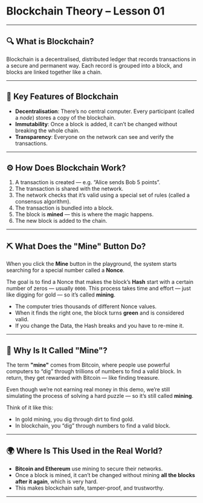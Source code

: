 # Blockchain Theory – Lesson 01

---

## 🔍 What is Blockchain?

Blockchain is a decentralised, distributed ledger that records transactions in a secure and permanent way. Each record is grouped into a block, and blocks are linked together like a chain.

---

## 🔑 Key Features of Blockchain

- **Decentralisation**: There’s no central computer. Every participant (called a *node*) stores a copy of the blockchain.
- **Immutability**: Once a block is added, it can’t be changed without breaking the whole chain.
- **Transparency**: Everyone on the network can see and verify the transactions.

---

## ⚙️ How Does Blockchain Work?

1. A transaction is created — e.g. “Alice sends Bob 5 points”.
2. The transaction is shared with the network.
3. The network checks that it’s valid using a special set of rules (called a consensus algorithm).
4. The transaction is bundled into a block.
5. The block is **mined** — this is where the magic happens.
6. The new block is added to the chain.

---

## ⛏️ What Does the "Mine" Button Do?

When you click the **Mine** button in the playground, the system starts searching for a special number called a **Nonce**.

The goal is to find a Nonce that makes the block’s **Hash** start with a certain number of zeros — usually `0000`. This process takes time and effort — just like digging for gold — so it’s called **mining**.

- The computer tries thousands of different Nonce values.
- When it finds the right one, the block turns **green** and is considered valid.
- If you change the Data, the Hash breaks and you have to re-mine it.

---

## 💬 Why Is It Called "Mine"?

The term **"mine"** comes from Bitcoin, where people use powerful computers to “dig” through trillions of numbers to find a valid block. In return, they get rewarded with Bitcoin — like finding treasure.

Even though we’re not earning real money in this demo, we’re still simulating the process of solving a hard puzzle — so it’s still called **mining**.

Think of it like this:
- In gold mining, you dig through dirt to find gold.
- In blockchain, you “dig” through numbers to find a valid block.

---

## 🌍 Where Is This Used in the Real World?

- **Bitcoin and Ethereum** use mining to secure their networks.
- Once a block is mined, it can’t be changed without mining **all the blocks after it again**, which is very hard.
- This makes blockchain safe, tamper-proof, and trustworthy.

---
